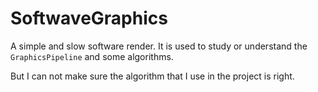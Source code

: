 # SoftwaveGraphics

A simple and slow software render.
It is used to study or understand the `GraphicsPipeline` and some algorithms.

But I can not make sure the algorithm that I use in the project is right.